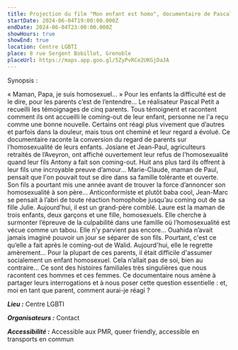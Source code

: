 ```yaml
---
title: Projection du film "Mon enfant est homo", documentaire de Pascal Petit suivi de discussions
startDate: 2024-06-04T19:00:00.000Z
endDate: 2024-06-04T23:00:00.000Z
showHours: true
showEnd: true
location: Centre LGBTI
place: 8 rue Sergent Bobillot, Grenoble
placeUrl: https://maps.app.goo.gl/5ZyPvRCe2UKGjDaJA
---
```




Synopsis :

« Maman, Papa, je suis homosexuel… »
Pour les enfants la difficulté est de le dire, pour les parents c’est de l’entendre...
Le réalisateur Pascal Petit a recueilli les témoignages de cinq parents. Tous témoignent et racontent comment ils ont accueilli le coming-out de leur enfant, personne ne l'a reçu comme une bonne nouvelle.
Certains ont réagi plus vivement que d’autres et parfois dans la douleur, mais tous ont cheminé et leur regard a évolué. Ce documentaire raconte la conversion du regard de parents sur l’homosexualité de leurs enfants.
Josiane et Jean-Paul, agriculteurs retraités de l’Aveyron, ont affiché ouvertement leur refus de l’homosexualité quand leur fils Antony a fait son coming-out. Huit ans plus tard ils offrent à leur fils une incroyable preuve d’amour...
Marie-Claude, maman de Paul, pensait que l'on pouvait tout se dire dans sa famille tolérante et ouverte. Son fils a pourtant mis une année avant de trouver la force d’annoncer son homosexualité à son père...
Anticonformiste et plutôt baba cool, Jean-Marc se pensait à l’abri de toute réaction homophobe jusqu’au coming out de sa fille Julie. Aujourd'hui, il est un grand-père comblé.
Laure est la maman de trois enfants, deux garçons et une fille, homosexuels. Elle cherche à surmonter l’épreuve de la culpabilité dans une famille où l’homosexualité est vécue comme un tabou. Elle n’y parvient pas encore…
Ouahida n’avait jamais imaginé pouvoir un jour se séparer de son fils. Pourtant, c'est ce qu’elle a fait après le coming-out de Walid. Aujourd'hui, elle le regrette amèrement…
Pour la plupart de ces parents, il était difficile d'assumer socialement un enfant homosexuel. Cela n’allait pas de soi, bien au contraire… Ce sont des histoires familiales très singulières que nous racontent ces hommes et ces femmes.
Ce documentaire nous amène à partager leurs interrogations et à nous poser cette question essentielle : et, moi en tant que parent, comment aurai-je réagi ?

***Lieu :*** Centre LGBTI



***Organisateurs :*** Contact

***Accessibilité :*** Accessible aux PMR, queer friendly, accessible en transports en commun

